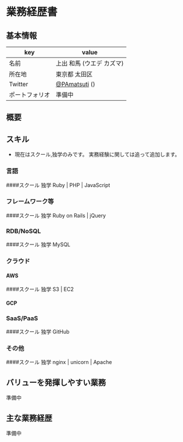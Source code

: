 # 業務経歴書

## 基本情報

|key|value|
|----|----|
|名前|上出 和馬 (ウエデ カズマ)|
|所在地|東京都 太田区|
|Twitter|[@PAmatsuti](https://twitter.com/PAmatsuti) ()|
|ポートフォリオ|準備中|

## 概要

## スキル

- 現在はスクール,独学のみです。
実務経験に関しては追って追加します。

### 言語
####スクール 独学
Ruby | PHP | JavaScript

### フレームワーク等
####スクール 独学
Ruby on Rails | jQuery

### RDB/NoSQL
####スクール 独学
MySQL

### クラウド

#### AWS
####スクール 独学
S3 | EC2


#### GCP

### SaaS/PaaS
####スクール 独学
GitHub

### その他
####スクール 独学
 nginx | unicorn | Apache

## バリューを発揮しやすい業務
 準備中

## 主な業務経歴
  準備中

